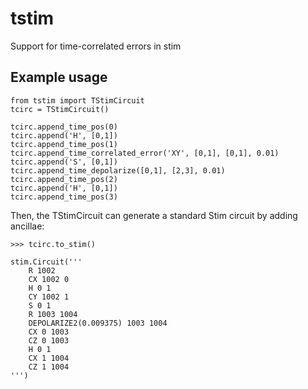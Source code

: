 # tstim
Support for time-correlated errors in stim

## Example usage

```
from tstim import TStimCircuit
tcirc = TStimCircuit()

tcirc.append_time_pos(0)
tcirc.append('H', [0,1])
tcirc.append_time_pos(1)
tcirc.append_time_correlated_error('XY', [0,1], [0,1], 0.01)
tcirc.append('S', [0,1])
tcirc.append_time_depolarize([0,1], [2,3], 0.01)
tcirc.append_time_pos(2)
tcirc.append('H', [0,1])
tcirc.append_time_pos(3)
```

Then, the TStimCircuit can generate a standard Stim circuit by adding ancillae:
```
>>> tcirc.to_stim()

stim.Circuit('''
    R 1002
    CX 1002 0
    H 0 1
    CY 1002 1
    S 0 1
    R 1003 1004
    DEPOLARIZE2(0.009375) 1003 1004
    CX 0 1003
    CZ 0 1003
    H 0 1
    CX 1 1004
    CZ 1 1004
''')
```